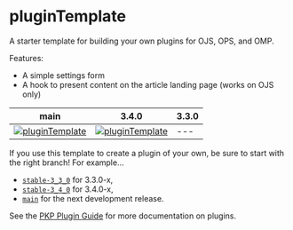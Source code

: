 # pluginTemplate
A starter template for building your own plugins for OJS, OPS, and OMP.

Features:
- A simple settings form
- A hook to present content on the article landing page (works on OJS only)

| main | 3.4.0 | 3.3.0
| ---- | ---- | ----
 | [![pluginTemplate](https://github.com/pkp/pluginTemplate/actions/workflows/main.yml/badge.svg)](https://github.com/pkp/pluginTemplate/actions/workflows/main.yml)             | [![pluginTemplate](https://github.com/pkp/pluginTemplate/actions/workflows/stable-3_4_0.yml/badge.svg)](https://github.com/pkp/pluginTemplate/actions/workflows/stable-3_4_0.yml)             | ---                                                                                                                                                                                                 |


If you use this template to create a plugin of your own, be sure to start with the right branch! For example...
- [`stable-3_3_0`](https://github.com/pkp/pluginTemplate/tree/stable-3_3_0) for 3.3.0-x,
- [`stable-3_4_0`](https://github.com/pkp/pluginTemplate/tree/stable-3_4_0) for 3.4.0-x,
- [`main`](https://github.com/pkp/pluginTemplate/tree/main) for the next development release.

See the [PKP Plugin Guide](https://docs.pkp.sfu.ca/dev/plugin-guide/en/) for more documentation on plugins.
